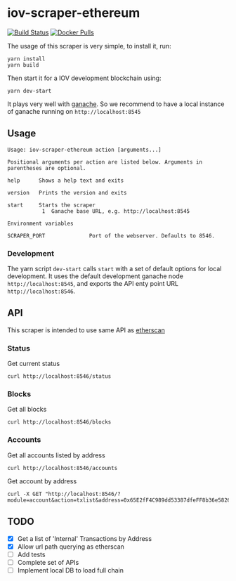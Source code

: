 # iov-scraper-ethereum

[![Build Status](https://travis-ci.com/iov-one/iov-scraper-ethereum.svg?branch=master)](https://travis-ci.com/iov-one/iov-scraper-ethereum)
[![Docker Pulls](https://img.shields.io/docker/pulls/iov1/iov-scraper-ethereum.svg)](https://hub.docker.com/r/iov1/iov-scraper-ethereum/)

The usage of this scraper is very simple, to install it, run:

```
yarn install
yarn build
```

Then start it for a IOV development blockchain using:

```
yarn dev-start
```
It plays very well with [ganache](https://github.com/trufflesuite/ganache-cli). So we recommend to have a local instance of ganache running on `http://localhost:8545`

## Usage

```
Usage: iov-scraper-ethereum action [arguments...]

Positional arguments per action are listed below. Arguments in parentheses are optional.

help      Shows a help text and exits

version   Prints the version and exits

start     Starts the scraper
           1  Ganache base URL, e.g. http://localhost:8545

Environment variables

SCRAPER_PORT              Port of the webserver. Defaults to 8546.
```

### Development
The yarn script `dev-start` calls `start` with a set of default options for local development. It uses the default development ganache node `http://localhost:8545`, and exports the API enty point URL `http://localhost:8546`.

## API
This scraper is intended to use same API as [etherscan](https://etherscan.io/apis)

### Status

Get current status
```
curl http://localhost:8546/status
```

### Blocks
Get all blocks
```
curl http://localhost:8546/blocks
```
### Accounts
Get all accounts listed by address
```
curl http://localhost:8546/accounts
```

Get account by address
```
curl -X GET "http://localhost:8546/?module=account&action=txlist&address=0x65E2fF4C989dd53387dfeFF8b36e58265047Cf34"
```

## TODO
- [x] Get a list of 'Internal' Transactions by Address
- [x] Allow url path querying as etherscan
- [ ] Add tests
- [ ] Complete set of APIs
- [ ] Implement local DB to load full chain
